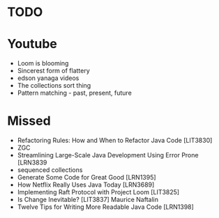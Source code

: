 # TODO

# Youtube
- Loom is blooming
- Sincerest form of flattery
- edson yanaga videos
- The collections sort thing
- Pattern matching - past, present, future


# Missed
- Refactoring Rules: How and When to Refactor Java Code [LIT3830]
- ZGC
- Streamlining Large-Scale Java Development Using Error Prone [LRN3839
- sequenced collections
- Generate Some Code for Great Good [LRN1395]
- How Netflix Really Uses Java Today [LRN3689]
- Implementing Raft Protocol with Project Loom [LIT3825]
- Is Change Inevitable? [LIT3837] Maurice Naftalin
- Twelve Tips for Writing More Readable Java Code [LRN1398]